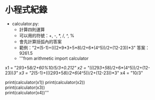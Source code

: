 # 小程式紀錄
- calculator.py:
  - 計算四則運算
  - 可以用的符號：+, -, *, /, ^, %
  - 會先計算括弧內的答案
  - 範例："2\*(5-1)+(((2\*9\*3+5\*8)/2+6\*(4^5))/2+(12-23))\*3" 答案：9261.5
  - '''from arithmetic import calculator

x1 = "2*9*3+5*8/2+60%10/5/3+0.212"
x2 = "(((2*9*3+5*8)/2+6*(4^5))/2+(12-23))*3"
x3 = "2*(5-1)+(((2*9*3+5*8)/2+6*(4^5))/2+(12-23))*3"
x4 = "10/3"

print(calculator(x1)) 
print(calculator(x2))  
print(calculator(x3))  
print(calculator(x4))'''
